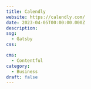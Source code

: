 ```yaml
---
title: Calendly
website: https://calendly.com/
date: 2023-04-05T00:00:00.000Z
description:
ssg:
  - Gatsby
css:

cms:
  - Contentful
category:
  - Business
draft: false
---
```

